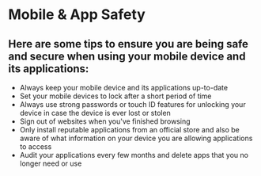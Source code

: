 # Mobile & App Safety

## Here are some tips to ensure you are being safe and secure when using your mobile device and its applications:

- Always keep your mobile device and its applications up-to-date
- Set your mobile devices to lock after a short period of time
- Always use strong passwords or touch ID features for unlocking your device in case the device is ever lost or stolen
- Sign out of websites when you've finished browsing
- Only install reputable applications from an official store and also be aware of what information on your device you are allowing applications to access
- Audit your applications every few months and delete apps that you no longer need or use